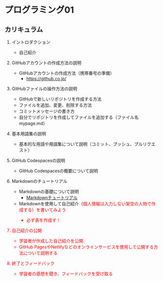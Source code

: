 # プログラミング01

## カリキュラム

1. イントロダクション
   - 自己紹介

2. GitHubアカウントの作成方法の説明
   - GitHubアカウントの作成方法（携帯番号の準備）
      - https://github.co.jp/ 

3. GitHubファイルの操作方法の説明
   - GitHubで新しいリポジトリを作成する方法
   - ファイルを追加、変更、削除する方法
   - コミットメッセージの書き方
   - 自分でリポジトリを作成してファイルを追加する（ファイル名 mypage.md）

4. 基本用語集の説明
   - 基本的な用語や用語集について説明（コミット、プッシュ、プルリクエスト）

5. GitHub Codespacesの説明
   - GitHub Codespacesの概要について説明

6. Markdownのチュートリアル
   - Markdownの基礎について説明
      - [Markdownチュートリアル](https://ai-inter1.com/markdown/)
   - Markdownを使用して自己紹介（<font color="red">個人情報は入力しない架空の人物で作成する）を書いてみよう
      - 必ず表を作成す！

7. 自己紹介の公開
   - 学習者が作成した自己紹介を公開
   - GitHub PagesやNetlifyなどのオンラインサービスを使用して公開する方法について説明する

8. 終了とフィードバック
   - 学習者の感想を聞き、フィードバックを受け取る
